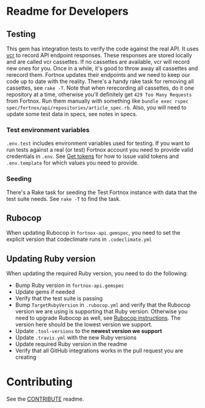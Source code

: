# Readme for Developers

## Testing

This gem has integration tests to verify the code against the real API. It uses
[vcr](https://github.com/vcr/vcr) to record API endpoint responses. These
responses are stored locally and are called vcr cassettes. If no cassettes are
available, vcr will record new ones for you. Once in a while, it's good to throw
away all cassettes and rerecord them. Fortnox updates their endpoints and we
need to keep our code up to date with the reality. There's a handy rake task for
removing all cassettes, see `rake -T`. Note that when rerecording all cassettes,
do it one repository at a time, otherwise you'll definitely get
`429 Too Many Requests` from Fortnox. Run them manually with something like
`bundle exec rspec spec/fortnox/api/repositories/article_spec.rb`. Also, you
will need to update some test data in specs, see notes in specs.

### Test environment variables

`.env.test` includes environment variables used for testing. If you want to run
tests against a real (or test) Fortnox account you need to provide valid
credentials in `.env`. See [Get tokens](get-tokens) for how to issue valid
tokens and `.env.template` for which values you need to provide.

### Seeding

There's a Rake task for seeding the Test Fortnox instance with data that the
test suite needs. See `rake -T` to find the task.

## Rubocop

When updating Rubocop in `fortnox-api.gemspec`, you need to set the explicit
version that codeclimate runs in `.codeclimate.yml`

## Updating Ruby version

When updating the required Ruby version, you need to do the following:

- Bump Ruby version in `fortnox-api.gemspec`
- Update gems if needed
- Verify that the test suite is passing
- Bump `TargetRubyVersion` in `.rubocop.yml` and verify that the Rubocop version
  we are using is supporting that Ruby version. Otherwise you need to upgrade
  Rubocop as well, see [Rubocop instructions](#rubocop). The version here should
  be the lowest version we support.
- Update `.tool-versions` to the **newest version we support**
- Update `.travis.yml` with the new Ruby versions
- Update required Ruby version in the readme
- Verify that all GitHub integrations works in the pull request you are creating

# Contributing

See the [CONTRIBUTE](CONTRIBUTE.md) readme.
